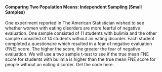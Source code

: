 #### Comparing Two Population Means: Independent Sampling (Small Samples)
One experiment reported in The American Statistician wished to see whether women with eating disorders are more fearful of negative evaluation. One sample consisted of 11 students with bulimia and the other sample consisted of 14 students without an eating disorder. Each student completed a questionaire which resulted in a fear of negative evaluation (FNE) score. The higher the score, the greater the fear of negative evaluation. We will use a two sample t-test to see if the true mean FNE score for students with bulimia is higher than the true mean FNE score for people without an eating disorder. Get the code here.

